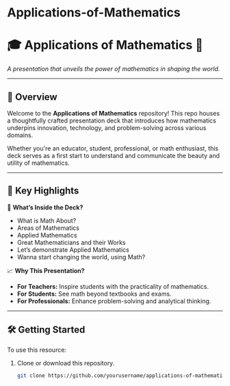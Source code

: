# Applications-of-Mathematics

# 🎓 **Applications of Mathematics** 🌟  
_A presentation that unveils the power of mathematics in shaping the world._

---

## 📖 **Overview**  
Welcome to the **Applications of Mathematics** repository! This repo houses a thoughtfully crafted presentation deck that introduces how mathematics underpins innovation, technology, and problem-solving across various domains.  

Whether you're an educator, student, professional, or math enthusiast, this deck serves as a first start to understand and communicate the beauty and utility of mathematics.

---

## 🎯 **Key Highlights**  
🔢 **What’s Inside the Deck?**  
- What is Math About? 
- Areas of Mathematics  
- Applied Mathematics  
- Great Mathematicians and their Works
- Let’s demonstrate Applied Mathematics
- Wanna start changing the world, using Math?


📈 **Why This Presentation?**  
- **For Teachers:** Inspire students with the practicality of mathematics.  
- **For Students:** See math beyond textbooks and exams.  
- **For Professionals:** Enhance problem-solving and analytical thinking.  

---

## 🛠️ **Getting Started**  
To use this resource:  
1. Clone or download this repository.  
   ```bash
   git clone https://github.com/yourusername/applications-of-mathematics.git
